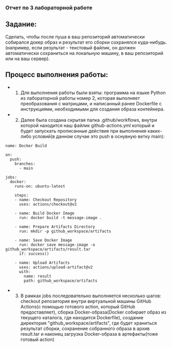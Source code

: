 ### Отчет по 3 лабораторной работе

## Задание:
Сделать, чтобы после пуша в ваш репозиторий автоматически собирался докер образ и результат его сборки сохранялся куда-нибудь. (например, если результат - текстовый файлик, он должен автоматически сохраниться на локальную машину, в ваш репозиторий или на ваш сервер).

## Процесс выполнения работы:

* 1. Для выполнения работы были взяты: программа на языке Python из лабораторной работы номер 2, которая выполняет преобразования с матрицами, и написанный ранее Dockerfile с инструкциями, необходимыми для создания образа контейнера.
* 2. Далее была создана скрытая папка .github/workflows, внутри которой находится наш файлик github-actions.yml который и будет запускать прописанные действия при выполнения каких-либо условий(в данном случае это push в оснувную ветку main):
```
name: Docker Build

on:
  push:
    branches:
      - main

jobs:
  docker:
    runs-on: ubuntu-latest

    steps:
    - name: Checkout Repository
      uses: actions/checkout@v2

    - name: Build Docker Image
      run: docker build -t message-image .

    - name: Prepare Artifacts Directory
      run: mkdir -p github_workspace/artifacts

    - name: Save Docker Image
      run: docker save message-image -o github_workspace/artifacts/result.tar
      if: success()

    - name: Upload Artifacts
      uses: actions/upload-artifact@v2
      with:
        name: result
        path: github_workspace/artifacts
```
* 3. В рамках jobs последовательно выполняется несколько шагов: checkout репозитория внутри виртуальной машины GitHub Actions(с помощью готового action, который GitHub предоставляет), сборка Docker-образа(Docker собирает образ из текущего каталога, где находится Dockerfile), создание директория "github_workspace/artifacts", где будет храниться результат сборки, сохранение собранного образа в архив result.tar и наконец загрузка Docker-образа в артефакты(тоже готовый action)
